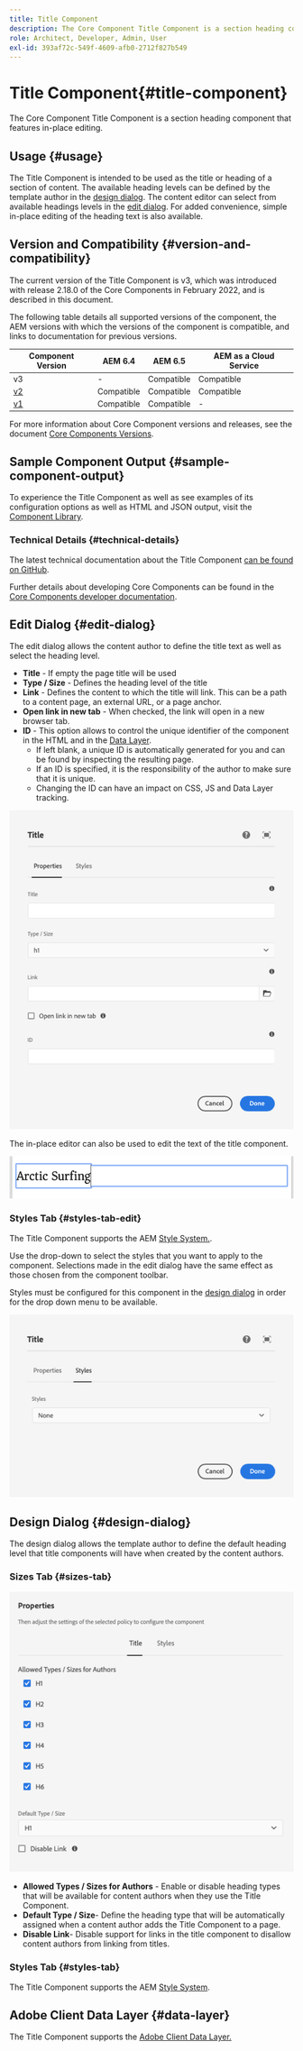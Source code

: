 ```yaml
---
title: Title Component
description: The Core Component Title Component is a section heading component that features in-place editing.
role: Architect, Developer, Admin, User
exl-id: 393af72c-549f-4609-afb0-2712f827b549
---
```

# Title Component{#title-component}

The Core Component Title Component is a section heading component that features in-place editing.

## Usage {#usage}

The Title Component is intended to be used as the title or heading of a section of content. The available heading levels can be defined by the template author in the [design dialog](#design-dialog). The content editor can select from available headings levels in the [edit dialog](#edit-dialog). For added convenience, simple in-place editing of the heading text is also available.

## Version and Compatibility {#version-and-compatibility}

The current version of the Title Component is v3, which was introduced with release 2.18.0 of the Core Components in February 2022, and is described in this document.

The following table details all supported versions of the component, the AEM versions with which the versions of the component is compatible, and links to documentation for previous versions.

|Component Version|AEM 6.4|AEM 6.5|AEM as a Cloud Service|
|---|---|---|---|
|v3|-|Compatible|Compatible|
|[v2](v2/title.md)|Compatible|Compatible|Compatible|
|[v1](v1/title-v1.md)|Compatible|Compatible|-|

For more information about Core Component versions and releases, see the document [Core Components Versions](/help/versions.md).

## Sample Component Output {#sample-component-output}

To experience the Title Component as well as see examples of its configuration options as well as HTML and JSON output, visit the [Component Library](https://adobe.com/go/aem_cmp_library_title).

### Technical Details {#technical-details}

The latest technical documentation about the Title Component [can be found on GitHub](https://adobe.com/go/aem_cmp_tech_title_v2).

Further details about developing Core Components can be found in the [Core Components developer documentation](/help/developing/overview.md).

## Edit Dialog {#edit-dialog}

The edit dialog allows the content author to define the title text as well as select the heading level.

* **Title** - If empty the page title will be used
* **Type / Size** - Defines the heading level of the title
* **Link** - Defines the content to which the title will link. This can be a path to a content page, an external URL, or a page anchor.
* **Open link in new tab** - When checked, the link will open in a new browser tab.
* **ID** - This option allows to control the unique identifier of the component in the HTML and in the [Data Layer](/help/developing/data-layer/overview.md).
  * If left blank, a unique ID is automatically generated for you and can be found by inspecting the resulting page.
  * If an ID is specified, it is the responsibility of the author to make sure that it is unique.
  * Changing the ID can have an impact on CSS, JS and Data Layer tracking.

![Title Component's edit dialog](/help/assets/title-edit.png)

The in-place editor can also be used to edit the text of the title component.

![In-place editing of Title Component](/help/assets/title-edit-inline.png)

### Styles Tab {#styles-tab-edit}

The Title Component supports the AEM [Style System.](/help/get-started/authoring.md#component-styling).

Use the drop-down to select the styles that you want to apply to the component. Selections made in the edit dialog have the same effect as those chosen from the component toolbar.

Styles must be configured for this component in the [design dialog](#design-dialog) in order for the drop down menu to be available.

![Styles tab of the edit dialog of Title Component](/help/assets/title-edit-styles.png)

## Design Dialog {#design-dialog}

The design dialog allows the template author to define the default heading level that title components will have when created by the content authors.

### Sizes Tab {#sizes-tab}

![Title Component's design dialog](/help/assets/title-design.png)

* **Allowed Types / Sizes for Authors** - Enable or disable heading types that will be available for content authors when they use the Title Component.
* **Default Type / Size**- Define the heading type that will be automatically assigned when a content author adds the Title Component to a page.
* **Disable Link**- Disable support for links in the title component to disallow content authors from linking from titles.

### Styles Tab {#styles-tab}

The Title Component supports the AEM [Style System](/help/get-started/authoring.md#component-styling).

## Adobe Client Data Layer {#data-layer}

The Title Component supports the [Adobe Client Data Layer.](/help/developing/data-layer/overview.md)
